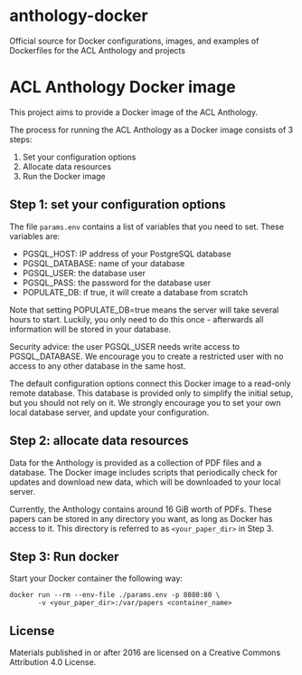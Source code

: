 # anthology-docker
Official source for Docker configurations, images, and examples of Dockerfiles for the ACL Anthology and projects
# ACL Anthology Docker image

This project aims to provide a Docker image of the ACL Anthology.

The process for running the ACL Anthology as a Docker image consists of 3 steps:

1. Set your configuration options
2. Allocate data resources
3. Run the Docker image


## Step 1: set your configuration options

The file `params.env` contains a list of variables that you need to set.
These variables are:
  * PGSQL_HOST: IP address of your PostgreSQL database
  * PGSQL_DATABASE: name of your database
  * PGSQL_USER: the database user
  * PGSQL_PASS: the password for the database user
  * POPULATE_DB: if true, it will create a database from scratch

Note that setting POPULATE_DB=true means the server will take several hours
to start. Luckily, you only need to do this once - afterwards all information
will be stored in your database.

Security advice: the user PGSQL_USER needs write access to PGSQL_DATABASE.
We encourage you to create a restricted user with no access to any other
database in the same host.

The default configuration options connect this Docker image to a read-only
remote database. This database is provided only to simplify the initial setup,
but you should not rely on it. We strongly encourage you to set your own local
database server, and update your configuration.

## Step 2: allocate data resources

Data for the Anthology is provided as a collection of PDF files and a 
database. The Docker image includes scripts that periodically check for
updates and download new data, which will be downloaded to your local server.

Currently, the Anthology contains around 16 GiB worth of PDFs. These papers can 
be stored in any directory you want, as long as Docker has access to it. This
directory is referred to as `<your_paper_dir>` in Step 3.


## Step 3: Run docker

Start your Docker container the following way:

```
docker run --rm --env-file ./params.env -p 8080:80 \
       -v <your_paper_dir>:/var/papers <container_name>
```

## License
Materials published in or after 2016 are licensed on a Creative Commons
Attribution 4.0 License.
